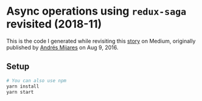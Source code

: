 # Async operations using `redux-saga` revisited (2018-11)

This is the code I generated while revisiting this [story][1] on Medium, originally published by [Andrés Mijares][2] on Aug 9, 2016.

## Setup

```bash
# You can also use npm
yarn install
yarn start
```

  [1]: https://medium.freecodecamp.org/async-operations-using-redux-saga-2ba02ae077b3
  [2]: https://medium.freecodecamp.org/@andresmijares25?source=post_header_lockup
